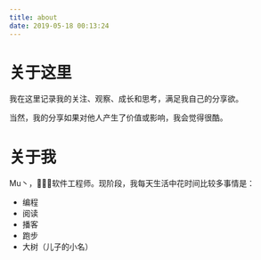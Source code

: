 ```yaml
---
title: about
date: 2019-05-18 00:13:24
---
```


# 关于这里

我在这里记录我的关注、观察、成长和思考，满足我自己的分享欲。

当然，我的分享如果对他人产生了价值或影响，我会觉得很酷。

# 关于我

Mu丶，👨🏻‍💻软件工程师。现阶段，我每天生活中花时间比较多事情是：

- 编程
- 阅读
- 播客
- 跑步
- 大树（儿子的小名）